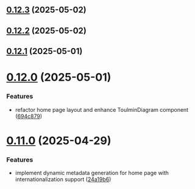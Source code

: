 ## [0.12.3](https://github.com/gdamalis/toulmin-lab/compare/v0.12.2...v0.12.3) (2025-05-02)



## [0.12.2](https://github.com/gdamalis/toulmin-lab/compare/v0.12.1...v0.12.2) (2025-05-02)



## [0.12.1](https://github.com/gdamalis/toulmin-lab/compare/v0.12.0...v0.12.1) (2025-05-01)



# [0.12.0](https://github.com/gdamalis/toulmin-lab/compare/v0.11.0...v0.12.0) (2025-05-01)


### Features

* refactor home page layout and enhance ToulminDiagram component ([694c879](https://github.com/gdamalis/toulmin-lab/commit/694c87940a264139fc3faaee31bab91b3e0e0e07))



# [0.11.0](https://github.com/gdamalis/toulmin-lab/compare/v0.10.1...v0.11.0) (2025-04-29)


### Features

* implement dynamic metadata generation for home page with internationalization support ([24a19b6](https://github.com/gdamalis/toulmin-lab/commit/24a19b63d7a51bdc449763329f65c2d47983c2c6))



